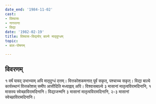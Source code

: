 ```yaml
---
date_end: '1984-11-02'
cast:
- विश्वासः
- नागरत्ना
- विद्या
date: '1982-02-19'
title: विश्वास-विद्ययोर् बाल्ये मातृदुग्धम्
topic:
- बाल-पोषणम्

---
```


## विवरणम्
१ वर्षं यावद् उभाभ्याम् अपि मातृदुग्धं दत्तम्। वित्तकोशकमनात् पूर्वं सकृत्, पश्चाच्च सकृत्। विद्या बाल्ये कार्यस्थानं वित्तकोशस् समीप आसीदिति मध्याह्नय् अपि।
विश्वासबाल्ये ३ मासानां मातृत्वविरामदिनानि, १ मासस्य स्वेच्छाविरामदिनानि। विद्याजन्मनि ३ मासानां मातृत्वविरामदिनानि, २-३ मासानां स्वेच्छाविरामदिनानि। 


